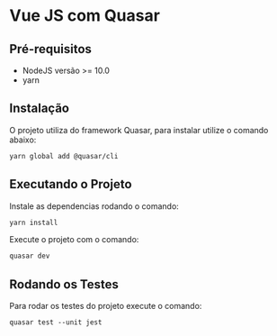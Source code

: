 # Vue JS com Quasar

## Pré-requisitos

- NodeJS versão >= 10.0
- yarn

## Instalação

O projeto utiliza do framework Quasar, para instalar utilize o comando abaixo:

```sh
yarn global add @quasar/cli
```

## Executando o Projeto

Instale as dependencias rodando o comando:

```sh
yarn install
```

Execute o projeto com o comando:

```sh 
quasar dev
```

## Rodando os Testes

Para rodar os testes do projeto execute o comando:

```shell
quasar test --unit jest
```
